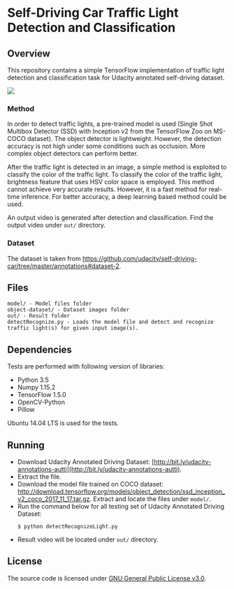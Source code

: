 ﻿
# Self-Driving Car Traffic Light Detection and Classification

## Overview
This repository contains a simple TensorFlow implementation of traffic light detection and classification task for Udacity annotated self-driving dataset.

![](/out/demo.gif)

### Method
In order to detect traffic lights, a pre-trained model is used (Single Shot Multibox Detector (SSD) with Inception v2 from the TensorFlow Zoo on MS-COCO dataset).  The object detector is lightweight. However, the detection accuracy is not high under some conditions such as occlusion. More complex object detectors can perform better.

After the traffic light is detected in an image, a simple method is exploited to classify the color of the traffic light. To classify the color of the traffic light, brightness feature that uses HSV color space is employed. This method cannot achieve very accurate results. However, it is a fast method for real-time inference. For better accuracy, a deep learning based method could be used.

An output video is generated after detection and classification. Find the output video under `out/` directory.

### Dataset
The dataset is taken from https://github.com/udacity/self-driving-car/tree/master/annotations#dataset-2.

## Files
```
model/ - Model files folder
object-dataset/ - Dataset images folder
out/ - Result folder
detectRecognize.py - Loads the model file and detect and recognize traffic light(s) for given input image(s).
```

## Dependencies
Tests are performed with following version of libraries:

+ Python 3.5
+ Numpy 1.15.2
+ TensorFlow 1.5.0
+ OpenCV-Python
+ Pillow

Ubuntu 14.04 LTS is used for the tests.

## Running
+ Download Udacity Annotated Driving Dataset: [http://bit.ly/udacity-annotations-autti](http://bit.ly/udacity-annotations-autti).
+ Extract the file.
+ Download the model file trained on COCO dataset: http://download.tensorflow.org/models/object_detection/ssd_inception_v2_coco_2017_11_17.tar.gz. Extract and locate the files under `model/`.
+ Run the command below for all testing set of Udacity Annotated Driving Dataset:
	```
	$ python detectRecognizeLight.py
	```
+ Result video will be located under `out/` directory.

## License
The source code is licensed under [GNU General Public License v3.0](./LICENSE).
